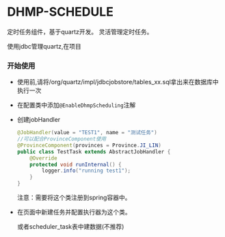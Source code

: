 # DHMP-SCHEDULE
定时任务组件，基于quartz开发。
灵活管理定时任务。

使用jdbc管理quartz,在项目

### 开始使用


* 使用前,请将/org/quartz/impl/jdbcjobstore/tables_xx.sql拿出来在数据库中执行一次
* 在配置类中添加`@EnableDhmpScheduling`注解
* 创建jobHandler

    ```java
    @JobHandler(value = "TEST1", name = "测试任务")
    //可以配合ProvinceComponent使用
    @ProvinceComponent(provinces = Province.JI_LIN)
    public class TestTask extends AbstractJobHandler {
        @Override
        protected void runInternal() {
            logger.info("running test1");
        }
    }
    ```
  注意：需要将这个类注册到spring容器中。

* 在页面中新建任务并配置执行器为这个类。

  或者scheduler_task表中建数据(不推荐)